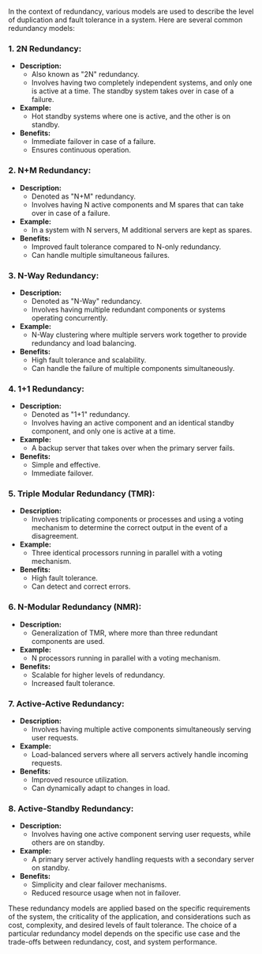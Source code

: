 In the context of redundancy, various models are used to describe the level of duplication and fault tolerance in a system. Here are several common redundancy models:

### 1. **2N Redundancy:**

- **Description:**
  - Also known as "2N" redundancy.
  - Involves having two completely independent systems, and only one is active at a time. The standby system takes over in case of a failure.
- **Example:**
  - Hot standby systems where one is active, and the other is on standby.
- **Benefits:**
  - Immediate failover in case of a failure.
  - Ensures continuous operation.

### 2. **N+M Redundancy:**

- **Description:**
  - Denoted as "N+M" redundancy.
  - Involves having N active components and M spares that can take over in case of a failure.
- **Example:**
  - In a system with N servers, M additional servers are kept as spares.
- **Benefits:**
  - Improved fault tolerance compared to N-only redundancy.
  - Can handle multiple simultaneous failures.

### 3. **N-Way Redundancy:**

- **Description:**
  - Denoted as "N-Way" redundancy.
  - Involves having multiple redundant components or systems operating concurrently.
- **Example:**
  - N-Way clustering where multiple servers work together to provide redundancy and load balancing.
- **Benefits:**
  - High fault tolerance and scalability.
  - Can handle the failure of multiple components simultaneously.

### 4. **1+1 Redundancy:**

- **Description:**
  - Denoted as "1+1" redundancy.
  - Involves having an active component and an identical standby component, and only one is active at a time.
- **Example:**
  - A backup server that takes over when the primary server fails.
- **Benefits:**
  - Simple and effective.
  - Immediate failover.

### 5. **Triple Modular Redundancy (TMR):**

- **Description:**
  - Involves triplicating components or processes and using a voting mechanism to determine the correct output in the event of a disagreement.
- **Example:**
  - Three identical processors running in parallel with a voting mechanism.
- **Benefits:**
  - High fault tolerance.
  - Can detect and correct errors.

### 6. **N-Modular Redundancy (NMR):**

- **Description:**
  - Generalization of TMR, where more than three redundant components are used.
- **Example:**
  - N processors running in parallel with a voting mechanism.
- **Benefits:**
  - Scalable for higher levels of redundancy.
  - Increased fault tolerance.

### 7. **Active-Active Redundancy:**

- **Description:**
  - Involves having multiple active components simultaneously serving user requests.
- **Example:**
  - Load-balanced servers where all servers actively handle incoming requests.
- **Benefits:**
  - Improved resource utilization.
  - Can dynamically adapt to changes in load.

### 8. **Active-Standby Redundancy:**

- **Description:**
  - Involves having one active component serving user requests, while others are on standby.
- **Example:**
  - A primary server actively handling requests with a secondary server on standby.
- **Benefits:**
  - Simplicity and clear failover mechanisms.
  - Reduced resource usage when not in failover.

These redundancy models are applied based on the specific requirements of the system, the criticality of the application, and considerations such as cost, complexity, and desired levels of fault tolerance. The choice of a particular redundancy model depends on the specific use case and the trade-offs between redundancy, cost, and system performance.
